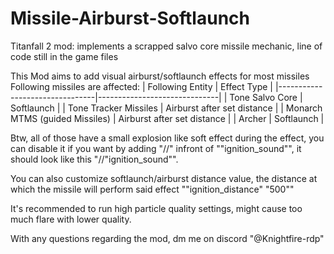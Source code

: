 # Missile-Airburst-Softlaunch
Titanfall 2 mod: implements a scrapped salvo core missile mechanic, line of code still in the game files

This Mod aims to add visual airburst/softlaunch effects for most missiles
Following missiles are affected:
| Following Entity               | Effect Type                  |
|--------------------------------|------------------------------|
| Tone Salvo Core                | Softlaunch                   |
| Tone Tracker Missiles          | Airburst after set distance  |
| Monarch MTMS (guided Missiles) | Airburst after set distance  |
| Archer                         | Softlaunch                   |  

Btw, all of those have a small explosion like soft effect during the effect, you can disable it if you want by adding "//" infront of ""ignition_sound"", it should look like this "//"ignition_sound"". 

You can also customize softlaunch/airburst distance value, the distance at which the missile will perform said effect ""ignition_distance"                             "500""

It's recommended to run high particle quality settings, might cause too much flare with lower quality.

With any questions regarding the mod, dm me on discord "@Knightfire-rdp"
